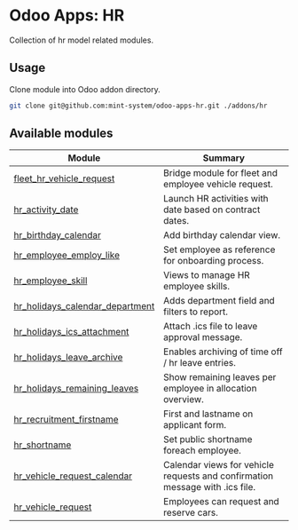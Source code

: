 # Odoo Apps: HR

Collection of hr model related modules.

## Usage

Clone module into Odoo addon directory.

```bash
git clone git@github.com:mint-system/odoo-apps-hr.git ./addons/hr
```

## Available modules

| Module | Summary |
| --- | --- |
| [fleet_hr_vehicle_request](fleet_hr_vehicle_request) |         Bridge module for fleet and employee vehicle request. |
| [hr_activity_date](hr_activity_date) |         Launch HR activities with date based on contract dates. |
| [hr_birthday_calendar](hr_birthday_calendar) |         Add birthday calendar view. |
| [hr_employee_employ_like](hr_employee_employ_like) |         Set employee as reference for onboarding process. |
| [hr_employee_skill](hr_employee_skill) |         Views to manage HR employee skills. |
| [hr_holidays_calendar_department](hr_holidays_calendar_department) |         Adds department field and filters to report. |
| [hr_holidays_ics_attachment](hr_holidays_ics_attachment) |         Attach .ics file to leave approval message. |
| [hr_holidays_leave_archive](hr_holidays_leave_archive) |         Enables archiving of time off / hr leave entries. |
| [hr_holidays_remaining_leaves](hr_holidays_remaining_leaves) |         Show remaining leaves per employee in allocation overview. |
| [hr_recruitment_firstname](hr_recruitment_firstname) |         First and lastname on applicant form. |
| [hr_shortname](hr_shortname) |         Set public shortname foreach employee. |
| [hr_vehicle_request_calendar](hr_vehicle_request_calendar) |         Calendar views for vehicle requests and confirmation message with .ics file. |
| [hr_vehicle_request](hr_vehicle_request) |         Employees can request and reserve cars. |

